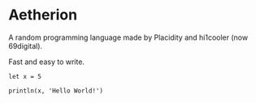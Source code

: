 # Aetherion
A random programming language made by Placidity and hi1cooler (now 69digital).

Fast and easy to write.
```aet
let x = 5

println(x, 'Hello World!')
```
